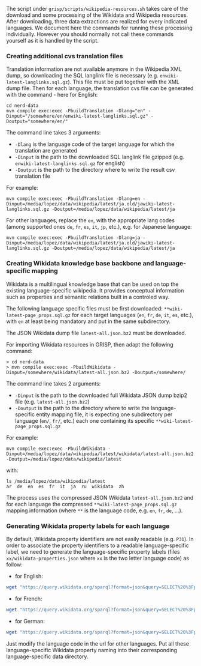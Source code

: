 The script under `grisp/scripts/wikipedia-resources.sh` takes care of the download and some processing of the Wikidata and Wikipedia resources. After downloading, three data extractions are realized for every indicated languages. We document here the commands for running these processing individually. However you should normally not call these commands yourself as it is handled by the script. 

### Creating additional cvs translation files

Translation information are not available anymore in the Wikipedia XML dump, so downloading the SQL langlink file is necessary (e.g. `enwiki-latest-langlinks.sql.gz`). This file must be put together with the XML dump file. Then for each language, the translation cvs file can be generated with the command - here for English: 

```console
cd nerd-data
mvn compile exec:exec -PbuildTranslation -Dlang="en" -Dinput="/somewhere/en/enwiki-latest-langlinks.sql.gz" -Doutput="somewhere/en/" 
```

The command line takes 3 arguments: 

* `-Dlang` is the language code of the target language for which the translation are generated
* `-Dinput` is the path to the downloaded SQL langlink file gzipped (e.g. `enwiki-latest-langlinks.sql.gz` for english)
* `-Doutput` is the path to the directory where to write the result csv translation file 

For example:

```console
mvn compile exec:exec -PbuildTranslation -Dlang=en -Dinput=/media/lopez/data/wikipedia/latest/ja.old/jawiki-latest-langlinks.sql.gz -Doutput=/media/lopez/data/wikipedia/latest/ja
```

For other languages, replace the ```en```, with the appropriate lang codes (among supported ones `de`, `fr`, `es`, `it`, `jp`, etc.), e.g. for Japanese language:

```
mvn compile exec:exec -PbuildTranslation -Dlang=ja -Dinput=/media/lopez/data/wikipedia/latest/ja.old/jawiki-latest-langlinks.sql.gz -Doutput=/media/lopez/data/wikipedia/latest/ja
```

### Creating Wikidata knowledge base backbone and language-specific mapping

Wikidata is a multilingual knowledge base that can be used on top the existing language-specific wikipedia. It provides conceptual information such as properties and semantic relations built in a controled way. 

The following language specific files must be first downloaded: ``**wiki-latest-page_props.sql.gz`` for each target languages (`en`, `fr`, `de`, `it`, `es`, etc.), with `en` at least being mandatory and put in the same subdirectory.

The JSON Wikidata dump file ``latest-all.json.bz2`` must be downloaded. 

For  importing Wikidata resources in GRISP, then adapt the following command:

```
> cd nerd-data
> mvn compile exec:exec -PbuildWikidata -Dinput=/somewhere/wikidata/latest-all.json.bz2 -Doutput=/somewhere/ 
```

The command line takes 2 arguments: 

* `-Dinput` is the path to the downloaded full Wikidata JSON dump bzip2 file (e.g. `latest-all.json.bz2`)
* `-Doutput` is the path to the directory where to write the language-specific entity mapping file, it is expecting one subdirectory per language (`en/`, `fr/`, etc.) each one containing its specific ``**wiki-latest-page_props.sql.gz``

For example: 

```console
mvn compile exec:exec -PbuildWikidata -Dinput=/media/lopez/data/wikipedia/latest/wikidata/latest-all.json.bz2 -Doutput=/media/lopez/data/wikipedia/latest
```

with: 

```
ls /media/lopez/data/wikipedia/latest
ar  de  en  es  fr  it  ja  ru  wikidata  zh
```

The process uses the compressed JSON Wikidata ``latest-all.json.bz2`` and for each language the compressed ``**wiki-latest-page_props.sql.gz`` mapping information (where `**` is the language code, e.g. `en`, `fr`, `de`, ...). 

### Generating Wikidata property labels for each language

By default, Wikidata property identifiers are not easily readable (e.g. `P31`). In order to associate the property identifiers to a readable language-specific label, we need to generate the language-specific property labels (files `xx/wikidata-properties.json` where `xx` is the two letter language code) as follow: 

- for English:

```bash
wget "https://query.wikidata.org/sparql?format=json&query=SELECT%20%3Fproperty%20%3FpropertyLabel%20WHERE%20%7B%0A%20%20%20%20%3Fproperty%20a%20wikibase%3AProperty%20.%0A%20%20%20%20SERVICE%20wikibase%3Alabel%20%7B%0A%20%20%20%20%20%20bd%3AserviceParam%20wikibase%3Alanguage%20%22en%22%20.%0A%20%20%20%7D%0A%20%7D%0A%0A" -O en/wikidata-properties.json
```

- for French: 

```bash
wget "https://query.wikidata.org/sparql?format=json&query=SELECT%20%3Fproperty%20%3FpropertyLabel%20WHERE%20%7B%0A%20%20%20%20%3Fproperty%20a%20wikibase%3AProperty%20.%0A%20%20%20%20SERVICE%20wikibase%3Alabel%20%7B%0A%20%20%20%20%20%20bd%3AserviceParam%20wikibase%3Alanguage%20%22fr%22%20.%0A%20%20%20%7D%0A%20%7D%0A%0A" -O fr/wikidata-properties.json
```

- for German:

```bash
wget "https://query.wikidata.org/sparql?format=json&query=SELECT%20%3Fproperty%20%3FpropertyLabel%20WHERE%20%7B%0A%20%20%20%20%3Fproperty%20a%20wikibase%3AProperty%20.%0A%20%20%20%20SERVICE%20wikibase%3Alabel%20%7B%0A%20%20%20%20%20%20bd%3AserviceParam%20wikibase%3Alanguage%20%22de%22%20.%0A%20%20%20%7D%0A%20%7D%0A%0A" -O de/wikidata-properties.json
```

Just modify the language code in the url for other languages. Put all these language-specific Wikidata property naming into their corresponding language-specific data directory.
